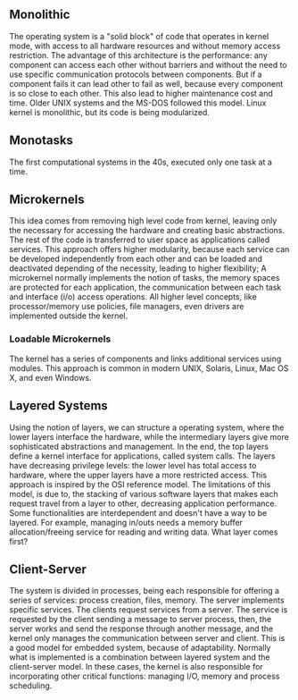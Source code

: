 ## Monolithic
The operating system is a "solid block" of code that operates in kernel mode, with access to all hardware resources and without memory access restriction.
The advantage of this architecture is the performance: any component can access each other without barriers and without the need to use specific communication protocols between components.
But if a component fails it can lead other to fail as well, because every component is so close to each other. This also lead to higher maintenance cost and time.
Older UNIX systems and the MS-DOS followed this model. Linux kernel is monolithic, but its code is being modularized.
## Monotasks
The first computational systems in the 40s, executed only one task at a time. 
## Microkernels
This idea comes from removing high level code from kernel, leaving only the necessary for accessing the hardware and creating basic abstractions.
The rest of the code is transferred to user space as applications called services. 
This approach offers higher modularity, because each service can be developed independently from each other and can be loaded and deactivated depending of the necessity, leading to higher flexibility;
A microkernel normally implements the notion of tasks, the memory spaces are protected for each application, the communication between each task and interface (i/o) access operations.
All higher level concepts, like processor/memory use policies, file managers, even drivers are implemented outside the kernel.
### Loadable Microkernels
The kernel has a series of components and links additional services using modules. This approach is common in modern UNIX, Solaris, Linux, Mac OS X, and even Windows.
## Layered Systems
Using the notion of layers, we can structure a operating system, where the lower layers interface the hardware, while the intermediary layers give more sophisticated abstractions and management. In the end, the top layers define a kernel interface for applications, called system calls.
The layers have decreasing privilege levels: the lower level has total access to hardware, where the upper layers have a more restricted access.
This approach is inspired by the OSI reference model.
The limitations of this model, is due to, the stacking of various software layers that makes each request travel from a layer to other, decreasing application performance.
Some functionalities are interdependent and doesn't have a way to be layered. For example, managing in/outs needs a memory buffer allocation/freeing service for reading and writing data. What layer comes first?
## Client-Server
The system is divided in processes, being each responsible for offering a series of services: process creation, files, memory.
The server implements specific services.
The clients request services from a server.
The service is requested by the client sending a message to server process, then, the server works and send the response through another message, and the kernel only manages the communication between server and client.
This is a good model for embedded system, because of adaptability.
Normally what is implemented is a combination between layered system and the client-server model. In these cases, the kernel is also responsible for incorporating other critical functions: managing I/O, memory and process scheduling.
